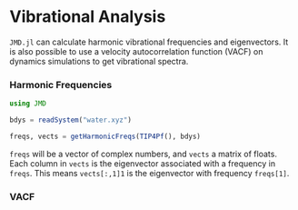 # Vibrational Analysis

`JMD.jl` can calculate harmonic vibrational frequencies and eigenvectors. It is also possible to use a velocity autocorrelation function (VACF) on dynamics simulations to get vibrational spectra.

### Harmonic Frequencies

```julia
using JMD

bdys = readSystem("water.xyz")

freqs, vects = getHarmonicFreqs(TIP4Pf(), bdys)
```

`freqs` will be a vector of complex numbers, and `vects` a matrix of floats. Each column in `vects` is the eigenvector associated with a frequency in `freqs`. This means `vects[:,1]1` is the eigenvector with frequency `freqs[1]`.

### VACF